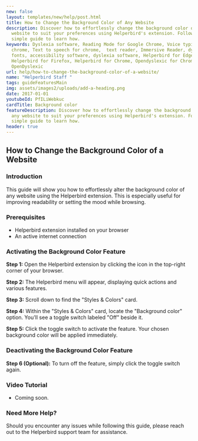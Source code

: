 ```yaml
---
new: false
layout: templates/new/help/post.html
title: How to Change the Background Color of Any Website
description: Discover how to effortlessly change the background color of any
  website to suit your preferences using Helperbird's extension. Follow this
  simple guide to learn how.
keywords: Dyslexia software, Reading Mode for Google Chrome, Voice typing for
  chrome, Text to speech for chrome,  text reader, Immersive Reader, dyslexia
  fonts, accessibility software, dyslexia software, Helperbird for Edge,
  Helperbird for Firefox, Helperbird for Chrome, Opendyslexic for Chrome,
  OpenDyslexic
url: help/how-to-change-the-background-color-of-a-website/
name: "Helperbird Staff "
tags: guideFeaturesMain
img: assets/images2/uploads/add-a-heading.png
date: 2017-01-01
youtubeId: PfILiWebkuc
cardTitle: Background color
featureDescription: Discover how to effortlessly change the background color of
  any website to suit your preferences using Helperbird's extension. Follow this
  simple guide to learn how.
header: true
---
```

## How to Change the Background Color of a Website

### Introduction
This guide will show you how to effortlessly alter the background color of any website using the Helperbird extension. This is especially useful for improving readability or setting the mood while browsing.

### Prerequisites
- Helperbird extension installed on your browser
- An active internet connection

### Activating the Background Color Feature

**Step 1:** Open the Helperbird extension by clicking the icon in the top-right corner of your browser.

**Step 2:** The Helperbird menu will appear, displaying quick actions and various features.

**Step 3:** Scroll down to find the "Styles & Colors" card.

**Step 4:** Within the "Styles & Colors" card, locate the "Background color" option. You'll see a toggle switch labeled "Off" beside it.

**Step 5:** Click the toggle switch to activate the feature. Your chosen background color will be applied immediately.

### Deactivating the Background Color Feature

**Step 6 (Optional):** To turn off the feature, simply click the toggle switch again.

### Video Tutorial
- Coming soon.

### Need More Help?
Should you encounter any issues while following this guide, please reach out to the Helperbird support team for assistance.
